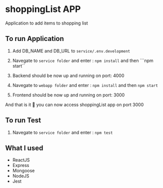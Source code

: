 # shoppingList APP

Application to add items to shopping list

## To run Application 

1. Add DB_NAME and DB_URL to  ```service/.env.development``` 

2. Navegate to ```service folder``` and enter : ```npm install``` and then ```npm start``

3. Backend should be now up and running on port: 4000

4. Navegate to ```webapp folder``` and enter : ```npm install``` and then ```npm start```

5. Frontend should be now up and running on port: 3000

And that is it 👏  you can now access shoppingList app on port 3000


## To run Test

1. Navegate to ```service folder``` and enter : ```npm test```

## What I used
* ReactJS
* Express
* Mongoose
* NodeJS
* Jest
